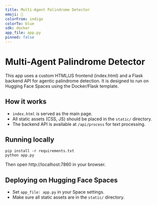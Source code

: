```yaml
---
title: Multi-Agent Palindrome Detector
emoji: 🤖
colorFrom: indigo
colorTo: blue
sdk: docker
app_file: app.py
pinned: false
---
```


# Multi-Agent Palindrome Detector

This app uses a custom HTML/JS frontend (index.html) and a Flask backend API for agentic palindrome detection. It is designed to run on Hugging Face Spaces using the Docker/Flask template.

## How it works
- `index.html` is served as the main page.
- All static assets (CSS, JS) should be placed in the `static/` directory.
- The backend API is available at `/api/process` for text processing.

## Running locally
```
pip install -r requirements.txt
python app.py
```
Then open http://localhost:7860 in your browser.

## Deploying on Hugging Face Spaces
- Set `app_file: app.py` in your Space settings.
- Make sure all static assets are in the `static/` directory.